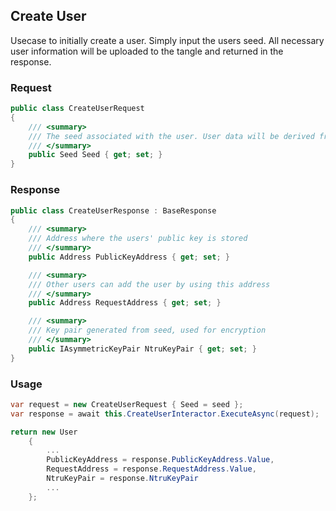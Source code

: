 ## Create User

Usecase to initially create a user. Simply input the users seed. All necessary user information will be uploaded to the tangle and returned in the response.

### Request
```csharp
public class CreateUserRequest
{
    /// <summary>
    /// The seed associated with the user. User data will be derived from the seed.
    /// </summary>
    public Seed Seed { get; set; }
}
```
### Response
```csharp
public class CreateUserResponse : BaseResponse
{
    /// <summary>
    /// Address where the users' public key is stored
    /// </summary>
    public Address PublicKeyAddress { get; set; }

    /// <summary>
    /// Other users can add the user by using this address
    /// </summary>
    public Address RequestAddress { get; set; }

    /// <summary>
    /// Key pair generated from seed, used for encryption
    /// </summary>
    public IAsymmetricKeyPair NtruKeyPair { get; set; }
}
```

### Usage
```csharp
var request = new CreateUserRequest { Seed = seed };
var response = await this.CreateUserInteractor.ExecuteAsync(request);

return new User
    {
        ...
        PublicKeyAddress = response.PublicKeyAddress.Value, 
        RequestAddress = response.RequestAddress.Value,
        NtruKeyPair = response.NtruKeyPair
        ...
    };
```